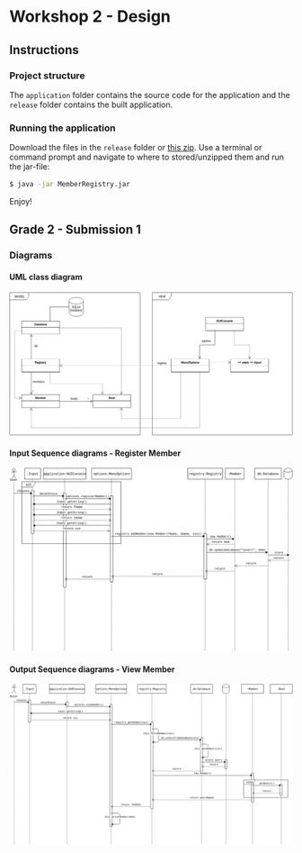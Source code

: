 # Workshop 2 - Design

## Instructions

### Project structure

The `application` folder contains the source code for the application and the `release` folder contains the built application.

### Running the application

Download the files in the `release` folder or [this zip](MemberRegistry-1.0.tar.gz). Use a terminal or command prompt and navigate to where to stored/unzipped them and run the jar-file:

``` bash
$ java -jar MemberRegistry.jar
```

Enjoy!

## Grade 2 - Submission 1

### Diagrams

#### UML class diagram

![UML Class Diagram](WS2-ClassDiagram-FirstSubmission.png)

#### Input Sequence diagrams - Register Member

![Register Member](WS2-RegisterMember.png)

#### Output Sequence diagrams - View Member

![View Member](WS2-ViewMember.png)


